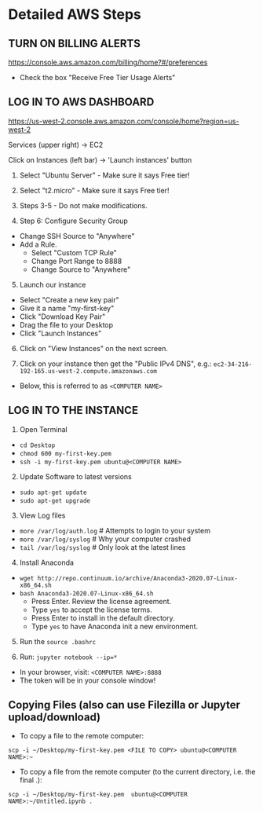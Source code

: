 # Detailed AWS Steps

## TURN ON BILLING ALERTS
https://console.aws.amazon.com/billing/home?#/preferences
- Check the box "Receive Free Tier Usage Alerts"

## LOG IN TO AWS DASHBOARD
https://us-west-2.console.aws.amazon.com/console/home?region=us-west-2

Services (upper right)
-> EC2

Click on Instances (left bar)
-> 'Launch instances' button

1. Select "Ubuntu Server" - Make sure it says Free tier!

2. Select "t2.micro" - Make sure it says Free tier!

3. Steps 3-5 - Do not make modifications.

4. Step 6: Configure Security Group
- Change SSH Source to "Anywhere"
- Add a Rule. 
	- Select "Custom TCP Rule"
	- Change Port Range to 8888
	- Change Source to "Anywhere"

5. Launch our instance
- Select "Create a new key pair"
- Give it a name "my-first-key"
- Click "Download Key Pair"
- Drag the file to your Desktop
- Click "Launch Instances"

6. Click on "View Instances" on the next screen.

7. Click on your instance then get the "Public IPv4 DNS", e.g.:
`ec2-34-216-192-165.us-west-2.compute.amazonaws.com`
- Below, this is referred to as `<COMPUTER NAME>`

## LOG IN TO THE INSTANCE
1. Open Terminal
- `cd Desktop`
- `chmod 600 my-first-key.pem`
- `ssh -i my-first-key.pem ubuntu@<COMPUTER NAME>`

2. Update Software to latest versions
- `sudo apt-get update`
- `sudo apt-get upgrade`

3. View Log files
- `more /var/log/auth.log`  # Attempts to login to your system
- `more /var/log/syslog`    # Why your computer crashed
- `tail /var/log/syslog`    # Only look at the latest lines

4. Install Anaconda
- `wget http://repo.continuum.io/archive/Anaconda3-2020.07-Linux-x86_64.sh`
- `bash Anaconda3-2020.07-Linux-x86_64.sh`
  - Press Enter. Review the license agreement.
  - Type `yes` to accept the license terms.
  - Press Enter to install in the default directory.
  - Type `yes` to have Anaconda init a new environment.

5. Run the 
`source .bashrc`

6. Run: `jupyter notebook --ip=*`
- In your browser, visit: `<COMPUTER NAME>:8888`
- The token will be in your console window!


## Copying Files (also can use Filezilla or Jupyter upload/download)
- To copy a file to the remote computer:

`scp -i ~/Desktop/my-first-key.pem <FILE TO COPY> ubuntu@<COMPUTER NAME>:~`

- To copy a file from the remote computer (to the current directory, i.e. the final .):

`scp -i ~/Desktop/my-first-key.pem  ubuntu@<COMPUTER NAME>:~/Untitled.ipynb .`
